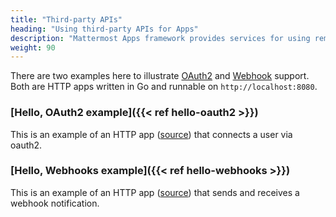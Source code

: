 ```yaml
---
title: "Third-party APIs"
heading: "Using third-party APIs for Apps"
description: "Mattermost Apps framework provides services for using remote (third-party) OAuth2 HTTP APIs, and receiving authenticated webhook notifications from remote systems."
weight: 90
---
```


There are two examples here to illustrate [OAuth2](#hello-oauth2) and [Webhook](#hello-webhooks) support. Both are HTTP apps written in Go and runnable on `http://localhost:8080`.

### [Hello, OAuth2 example]({{< ref hello-oauth2 >}})

This is an example of an HTTP app ([source](https://github.com/mattermost/mattermost-plugin-apps/tree/master/examples/go/hello-oauth2)) that connects a user via oauth2.

### [Hello, Webhooks example]({{< ref hello-webhooks >}})

This is an example of an HTTP app ([source](https://github.com/mattermost/mattermost-plugin-apps/tree/master/examples/go/hello-webhooks)) that sends and receives a webhook notification.

